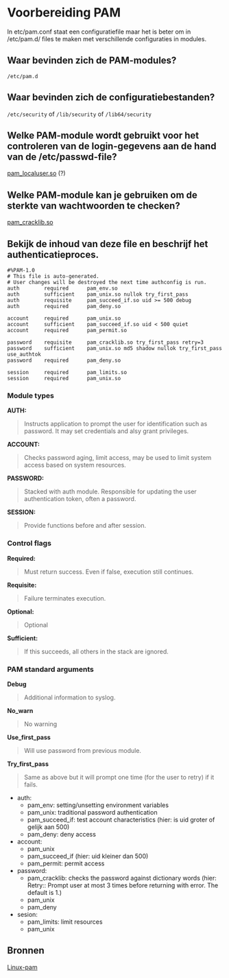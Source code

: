 # Voorbereiding PAM

In etc/pam.conf staat een configuratiefile maar het is beter om in /etc/pam.d/ files te maken met verschillende configuraties in modules.

## Waar bevinden zich de PAM-modules?

``/etc/pam.d``

## Waar bevinden zich de configuratiebestanden?

``/etc/security`` of ``/lib/security`` of ``/lib64/security``

## Welke PAM-module wordt gebruikt voor het controleren van de login-gegevens aan de hand van de /etc/passwd-file?

[pam_localuser.so](http://www.linux-pam.org/Linux-PAM-html/sag-pam_localuser.html) (?)

## Welke PAM-module kan je gebruiken om de sterkte van wachtwoorden te checken?

[pam_cracklib.so](http://www.linux-pam.org/Linux-PAM-html/sag-pam_cracklib.html)



## Bekijk de inhoud van deze file en beschrijf het authenticatieproces.

```
#%PAM-1.0
# This file is auto-generated.
# User changes will be destroyed the next time authconfig is run.
auth        required      pam_env.so
auth        sufficient    pam_unix.so nullok try_first_pass
auth        requisite     pam_succeed_if.so uid >= 500 debug
auth        required      pam_deny.so

account     required      pam_unix.so
account     sufficient    pam_succeed_if.so uid < 500 quiet
account     required      pam_permit.so

password    requisite     pam_cracklib.so try_first_pass retry=3
password    sufficient    pam_unix.so md5 shadow nullok try_first_pass use_authtok
password    required      pam_deny.so

session     required      pam_limits.so
session     required      pam_unix.so
```

### Module types

**AUTH:**
> Instructs application to prompt the user for identification such as password. It may set credentials and alsy grant privileges.

**ACCOUNT:**
> Checks password aging, limit access, may be used to limit system access based on system resources.

**PASSWORD:**
> Stacked with auth module. Responsible for updating the user authentication token, often a password.

**SESSION:**
> Provide functions before and after session.

### Control flags

**Required:**
> Must return success. Even if false, execution still continues.

**Requisite:**
> Failure terminates execution.

**Optional:**
> Optional

**Sufficient:**
> If this succeeds, all others in the stack are ignored. 

### PAM standard arguments

**Debug**
> Additional information to syslog.

**No_warn**
> No warning

**Use_first_pass**
> Will use password from previous module. 

**Try_first_pass**
> Same as above but it will prompt one time (for the user to retry) if it fails.

- auth:
	* pam_env: setting/unsetting environment variables
	* pam_unix: traditional password authentication
	* pam_succeed_if: test account characteristics (hier: is uid groter of gelijk aan 500)
	* pam_deny: deny access
- account:
	* pam_unix
	* pam_succeed_if (hier: uid kleiner dan 500)
	* pam_permit: permit access
- password:
	* pam_cracklib: checks the password against dictionary words (hier: Retry:: Prompt user at most 3 times before returning with error. The default is 1.)
	* pam_unix
	* pam_deny
- sesion:
	* pam_limits: limit resources
	* pam_unix

## Bronnen

[Linux-pam](http://www.linux-pam.org/Linux-PAM-html/Linux-PAM_SAG.html)